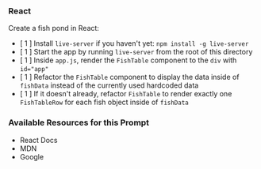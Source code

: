 ### React

Create a fish pond in React:

* [ 1 ] Install `live-server` if you haven't yet: `npm install -g live-server`
* [ 1 ] Start the app by running `live-server` from the root of this directory
* [ 1 ] Inside `app.js`, render the `FishTable` component to the `div` with `id="app"`
* [ 1 ] Refactor the `FishTable` component to display the data inside of `fishData` instead of the currently used hardcoded data
* [ 1 ] If it doesn't already, refactor `FishTable` to render exactly one `FishTableRow` for each fish object inside of `fishData`

### Available Resources for this Prompt
* React Docs
* MDN
* Google
